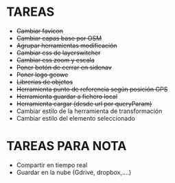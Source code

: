 # TAREAS
- ~~Cambiar favicon~~
- ~~Cambiar capas base por OSM~~
- ~~Agrupar herramientas modificación~~
- ~~Cambiar css de layerswitcher~~
- ~~Cambiar css zoom y escala~~
- ~~Poner botón de cerrar en sidenav~~
- ~~Poner logo geowe~~
- ~~Librerías de objetos~~
- ~~Herramienta punto de referencia según posición GPS~~
- ~~Herramienta guardar a fichero local~~
- ~~Herramienta cargar (desde url por queryParam)~~
- Cambiar estilo de la herramienta de transformación
- Cambiar estilo del elemento seleccionado

# TAREAS PARA NOTA
- Compartir en tiempo real
- Guardar en la nube (Gdrive, dropbox,....)